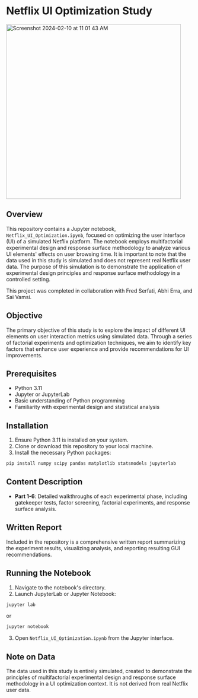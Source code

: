 # Netflix UI Optimization Study

<img width="471" alt="Screenshot 2024-02-10 at 11 01 43 AM" src="https://github.com/ianduke25/Netflix-GUI-Optimization/assets/132767073/b6698e43-78bc-4866-9f27-973df04d7d30">

## Overview
This repository contains a Jupyter notebook, `Netflix_UI_Optimization.ipynb`, focused on optimizing the user interface (UI) of a simulated Netflix platform. The notebook employs multifactorial experimental design and response surface methodology to analyze various UI elements' effects on user browsing time. It is important to note that the data used in this study is simulated and does not represent real Netflix user data. The purpose of this simulation is to demonstrate the application of experimental design principles and response surface methodology in a controlled setting.

This project was completed in collaboration with Fred Serfati, Abhi Erra, and Sai Vamsi.

## Objective
The primary objective of this study is to explore the impact of different UI elements on user interaction metrics using simulated data. Through a series of factorial experiments and optimization techniques, we aim to identify key factors that enhance user experience and provide recommendations for UI improvements.

## Prerequisites
- Python 3.11
- Jupyter or JupyterLab
- Basic understanding of Python programming
- Familiarity with experimental design and statistical analysis

## Installation
1. Ensure Python 3.11 is installed on your system.
2. Clone or download this repository to your local machine.
3. Install the necessary Python packages:

```bash
pip install numpy scipy pandas matplotlib statsmodels jupyterlab
```

## Content Description
- **Part 1-6**: Detailed walkthroughs of each experimental phase, including gatekeeper tests, factor screening, factorial experiments, and response surface analysis.

## Written Report
Included in the repository is a comprehensive written report summarizing the experiment results, visualizing analysis, and reporting resulting GUI recommendations.

## Running the Notebook
1. Navigate to the notebook's directory.
2. Launch JupyterLab or Jupyter Notebook:

```bash
jupyter lab
```
or
```bash
jupyter notebook
```

3. Open `Netflix_UI_Optimization.ipynb` from the Jupyter interface.

## Note on Data
The data used in this study is entirely simulated, created to demonstrate the principles of multifactorial experimental design and response surface methodology in a UI optimization context. It is not derived from real Netflix user data.
